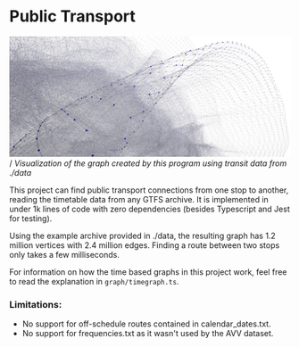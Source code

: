 # Public Transport

![Visualization of graph created with ./data data](./graph.jpeg)/
*Visualization of the graph created by this program using transit data from ./data*

This project can find public transport connections from one stop to another, reading the timetable data from any GTFS archive. It is implemented in under 1k lines of code with zero dependencies (besides Typescript and Jest for testing).

Using the example archive provided in ./data, the resulting graph has 1.2 million vertices with 2.4 million edges. Finding a route between two stops only takes a few milliseconds.

For information on how the time based graphs in this project work, feel free to read the explanation in `graph/timegraph.ts`.

### Limitations:
- No support for off-schedule routes contained in calendar_dates.txt.
- No support for frequencies.txt as it wasn't used by the AVV dataset.
